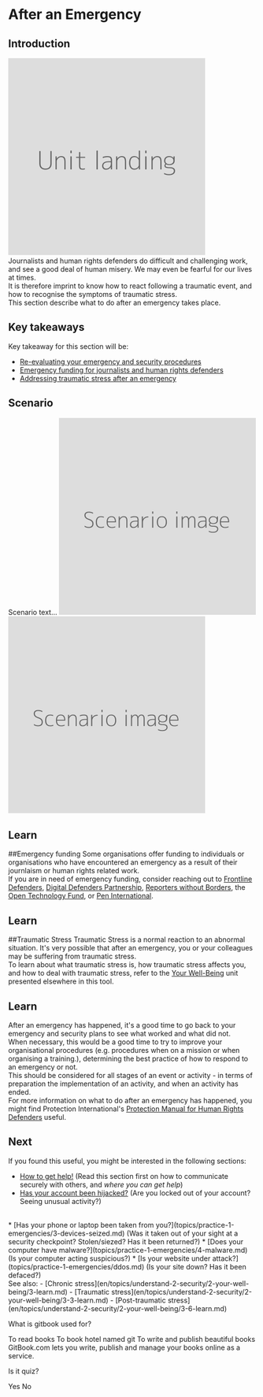 # After an Emergency
## Introduction
![](unit.png)
<br>
Journalists and human rights defenders do difficult and challenging work, and see a good deal of human misery. We may even be fearful for our lives at times.
<br>
It is therefore imprint to know how to react following a traumatic event, and how to recognise the symptoms of traumatic stress.
<br>
This section describe what to do after an emergency takes place.


## Key takeaways
Key takeaway for this section will be:
- [Re-evaluating your emergency and security procedures](en/topics/practice-1-emergencies/6-after/3-learn.md)
- [Emergency funding for journalists and human rights defenders](en/topics/practice-1-emergencies/6-after/3-1-learn.md)
- [Addressing traumatic stress after an emergency](en/topics/practice-1-emergencies/6-after/3-2-learn.md)


## Scenario
Scenario text...
![](scenario.png)
<br>
![](scenario.png)

## Learn
##Emergency funding
Some organisations offer funding to individuals or organisations who have encountered an emergency as a result of their journlaism or human rights related work.
<br>
If you are in need of emergency funding, consider reaching out to [Frontline Defenders](https://www.frontlinedefenders.org/en), [Digital Defenders Partnership](https://www.digitaldefenders.org/), [Reporters without Borders](https://rsf.org/en), the [Open Technology Fund](https://www.opentech.fund/), or [Pen International](www.pen-international.org/).
<br>

## Learn
##Traumatic Stress
Traumatic Stress is a normal reaction to an abnormal situation. It's very possible that after an emergency, you or your colleagues may be suffering from traumatic stress.
<br>
To learn about what traumatic stress is, how traumatic stress affects you, and how to deal with traumatic stress, refer to the [Your Well-Being](en/topics/understand-2-security/2-your-well-being/index.html) unit presented elsewhere in this tool.

## Learn
After an emergency has happened, it's a good time to go back to your emergency and security plans to see what worked and what did not.
<br>
When necessary, this would be a good time to try to improve your organisational procedures (e.g. procedures when on a mission or when organising a training.), determining the best practice of how to respond to an emergency or not.
<br>
This should be considered for all stages of an event or activity - in terms of preparation the implementation of an activity, and when an activity has ended.
<br>
For more information on what to do after an emergency has happened, you might find Protection International's [Protection Manual for Human Rights Defenders](https://protectioninternational.org/publications-protection-manual-for-human-rights-defenders/) useful.

## Next
If you found this useful, you might be interested in the following sections:
 * [How to get help!](topics/practice-1-emergencies/1-seeking-help) (Read this section first on how to communicate securely with others, and *where you can get help*)
 * [Has your account been hijacked?](topics/practice-1-emergencies/2-account-hijacked) (Are you locked out of your account? Seeing unusual activity?)
 <br>
 * [Has your phone or laptop been taken from you?](topics/practice-1-emergencies/3-devices-seized.md) (Was it taken out of your sight at a security checkpoint? Stolen/siezed? Has it been returned?)
 * [Does your computer have malware?](topics/practice-1-emergencies/4-malware.md) (Is your computer acting suspicious?)
 * [Is your website under attack?](topics/practice-1-emergencies/ddos.md) (Is your site down? Has it been defaced?)
<br>
See also:
- [Chronic stress](en/topics/understand-2-security/2-your-well-being/3-learn.md)
- [Traumatic stress](en/topics/understand-2-security/2-your-well-being/3-3-learn.md)
- [Post-traumatic stress](en/topics/understand-2-security/2-your-well-being/3-6-learn.md)


<quiz name="Gitbook Quiz">
    <question multiple>
        <p>What is gitbook used for?</p>
        <answer correct>To read books</answer>
        <answer>To book hotel named git</answer>
        <answer correct>To write and publish beautiful books</answer>
        <explanation>GitBook.com lets you write, publish and manage your books online as a service.</explanation>
    </question>
    <question>
        <p>Is it quiz?</p>
        <answer correct>Yes</answer>
        <answer>No</answer>
    </question>
</quiz>


